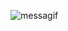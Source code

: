 ![messagif](https://github.com/Tyreece-Leishman/Tyreece-Leishman/assets/116001061/71828a6b-46ad-43a2-b245-5b88ad6437cb)
